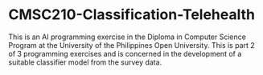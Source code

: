 # CMSC210-Classification-Telehealth
This is an AI programming exercise in the Diploma in Computer Science Program at the University of the Philippines Open University. This is part 2 of 3 programming exercises and is concerned in the development of a suitable classifier model from the survey data.
